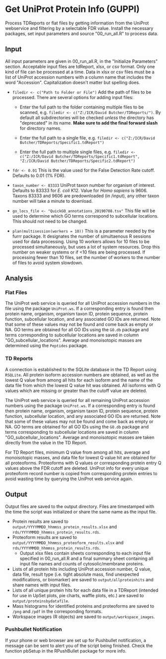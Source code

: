 
# Get UniProt Protein Info (GUPPI)

Process TDReports or flat files by getting information from the UniProt webservice and filtering by a selectable FDR value. Install the necessary packages, set input parameters and source "00_run_all.R" to process data.

## Input

All input parameters are given in 00_run_all.R, in the "Initialize Parameters" section. Acceptable input files are tdReport, xlsx, or csv format. Only one kind of file can be processed at a time. Data in xlsx or csv files must be a list of UniProt accession numbers with a column name that includes the word "Accession". Capitalization doesn't matter but spelling does. 

- `filedir <- c("Path to Folder or File")` Add the path of files to be processed. There are several options for adding input files: 
   
    - Enter the full path to the folder containing multiple files to be scanned, e.g. `filedir <- c("Z:/ICR/David Butcher/TDReports/")`. By default all subdirectories will be checked *unless* the directory has "deprecated" in its name. **Make sure to add the final forward slash** for directory names. 

    - Enter the full path to a single file, e.g. `filedir <- c("Z:/ICR/David Butcher/TDReports/Specific1.tdReport")`

    - Enter the full path to multiple single files, e.g. `filedir <- c("Z:/ICR/David Butcher/TDReports/Specific1.tdReport", "Z:/ICR/David Butcher/TDReports/Specific2.tdReport")`

- `fdr <- 0.01` This is the value used for the False Detection Rate cutoff. Defaults to 0.01 (1% FDR).

- `taxon_number <- 83333` UniProt taxon number for organism of interest. Defaults to 83333 for *E. coli* K12. Value for *Homo sapiens* is 9606. Taxons 83333 and 9606 are predownloaded (in /input), any other taxon number will take a minute to download.

- `go_locs_file <- "QuickGO_annotations_20190708.tsv"` This file will be used to determine which GO terms correspond to subcellular locations. This should not need to be changed.

- `plan(multisession(workers = 10))` This is a parameter needed by the furrr package. It designates the number of simultaenous R sessions used for data processing. Using 10 workers allows for 10 files to be processed simultaneously, but uses a lot of system resources. Drop this number on weaker systems or if <10 files are being processed. If processing fewer than 10 files, set the number of workers to the number of files to avoid system slowdown.

## Analysis

### Flat Files

The UniProt web service is queried for all UniProt accession numbers in the file using the package `UniProt.ws`. If a corresponding entry is found then protein name, organism, organism taxon ID, protein sequence, protein function, subcellular location, and any associated GO IDs are returned. Note that some of these values may not be found and come back as empty or NA. GO terms are obtained for all GO IDs using the `GO.db` package and terms corresponding to subcellular locations are saved in column "GO_subcellular_locations". Average and monoisotopic masses are determined using the `Peptides` package.

### TD Reports

A connection is established to the SQLite database in the TD Report using `RSQLite`. All protein isoform accession numbers are obtained, as well as the lowest Q value from among all hits for each  isoform and the name of the data file from which the lowest Q value hit was obtained. All isoforms with Q values which are missing or greater than the cutoff value are deleted.

The UniProt web service is queried for all remaining UniProt accession numbers using the package `UniProt.ws`. If a corresponding entry is found then protein name, organism, organism taxon ID, protein sequence, protein function, subcellular location, and any associated GO IDs are returned. Note that some of these values may not be found and come back as empty or NA. GO terms are obtained for all GO IDs using the `GO.db` package and terms corresponding to subcellular locations are saved in column "GO_subcellular_locations".  Average and monoisotopic masses are taken directly from the value in the TD Report.

For TD Report files, minimum Q value from among all hits, average and monoisotopic masses, and data file for lowest Q value hit are obtained for all proteoforms. Proteoforms with Q values or corresponding protein entry Q values above the FDR cutoff are deleted. UniProt info for every unique proteoform record number is copied from corresponding protein entries to avoid wasting time by querying the UniProt web service again.

## Output

Output files are saved to the output directory. Files are timestamped with the time the script was initialized or share the same name as the input file. 

* Protein results are saved to `output/YYYYMMDD_hhmmss_protein_results.xlsx` and `rds/YYYYMMDD_hhmmss_protein_results.rds`.
* Proteoform results are saved to `output/YYYYMMDD_hhmmss_proteoform_results.xlsx` and `rds/YYYYMMDD_hhmmss_protein_results.rds`.
  + Output xlsx files contain sheets corresponding to each input file specified in 00_run_all.R and a final summary sheet containing all input file names and counts of cytosolic/membrane proteins.
* Lists of all protein hits including UniProt accession number, Q value, data file, result type (i.e. tight absolute mass, find unexpected modifications, or biomarker) are saved to `output/allproteinhits` and share names with input files.
* Lists of all unique protein hits for each data file in a TDReport (intended for use in UpSet plots, pie charts, waffle plots, etc.) are saved to `output/proteinsbydatafile`.
* Mass histograms for identified proteins and proteoforms are saved to `/png` and `/pdf` in the corresponding formats.
* Workspace images (R objects) are saved to `output/workspace_images`.

### Pushbullet Notification

If your phone or web browser are set up for Pushbullet notification, a message can be sent to alert you of the script being finished. Check the function pbSetup in the RPushBullet package for more info.

